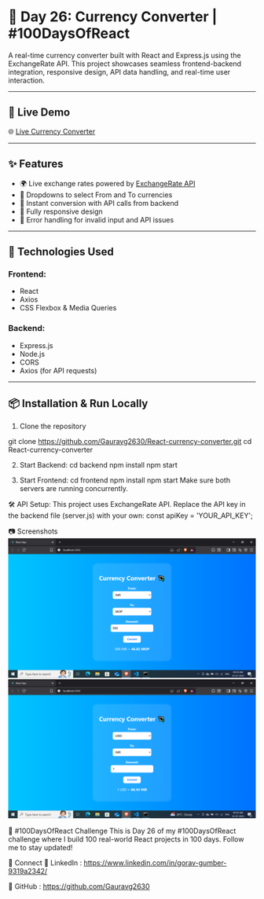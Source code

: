 # 💱 Day 26: Currency Converter | #100DaysOfReact

A real-time currency converter built with React and Express.js using the ExchangeRate API. This project showcases seamless frontend-backend integration, responsive design, API data handling, and real-time user interaction.

---

## 🔗 Live Demo

🌐 [Live Currency Converter](https://react-currency-converter-frontend.onrender.com/)

---

## ✨ Features

- 🌍 Live exchange rates powered by [ExchangeRate API](https://www.exchangerate-api.com/)
- 🔽 Dropdowns to select From and To currencies
- 🔁 Instant conversion with API calls from backend
- 📱 Fully responsive design
- 🎯 Error handling for invalid input and API issues

---

## 🧠 Technologies Used

### Frontend:
- React
- Axios
- CSS Flexbox & Media Queries

### Backend:
- Express.js
- Node.js
- CORS
- Axios (for API requests)

---

## 📦 Installation & Run Locally

1. Clone the repository

git clone https://github.com/Gauravg2630/React-currency-converter.git
cd React-currency-converter

2. Start Backend:
cd backend
npm install
npm start

3. Start Frontend:
cd frontend
npm install
npm start
Make sure both servers are running concurrently.

🛠️ API Setup:
This project uses ExchangeRate API. Replace the API key in the backend file (server.js) with your own:
const apiKey = 'YOUR_API_KEY';

📷 Screenshots
![Screenshot](S1.png)
![Screenshot](S2.png)

📅 #100DaysOfReact Challenge
This is Day 26 of my #100DaysOfReact challenge where I build 100 real-world React projects in 100 days. Follow me to stay updated!

🤝 Connect
📌 LinkedIn : https://www.linkedin.com/in/gorav-gumber-9319a2342/

📌 GitHub : https://github.com/Gauravg2630
